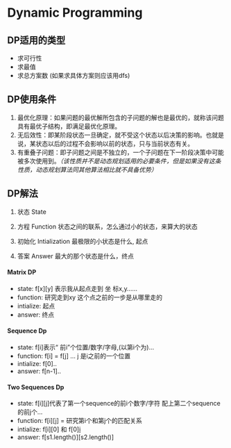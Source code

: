 # Dynamic Programming

## DP适用的类型
- 求可行性
- 求最值
- 求总方案数 (如果求具体方案则应该用dfs)

## DP使用条件
1.  最优化原理：如果问题的最优解所包含的子问题的解也是最优的，就称该问题具有最优子结构，即满足最优化原理。
2. 无后效性：即某阶段状态一旦确定，就不受这个状态以后决策的影响。也就是说，某状态以后的过程不会影响以前的状态，只与当前状态有关。
3. 有重叠子问题：即子问题之间是不独立的，一个子问题在下一阶段决策中可能被多次使用到。*（该性质并不是动态规划适用的必要条件，但是如果没有这条性质，动态规划算法同其他算法相比就不具备优势）*

## DP解法
1.  状态 State

2. 方程 Function
状态之间的联系，怎么通过小的状态，来算大的状态

3. 初始化 Intialization
最极限的小状态是什么, 起点

4. 答案 Answer
最大的那个状态是什么，终点

#### Matrix DP

- state: f[x][y] 表示我从起点走到 坐 标x,y……
- function: 研究走到xy 这个点之前的一步是从哪里走的
- intialize: 起点
- answer: 终点

#### Sequence Dp
- state: f[i]表示“ 前i”个位置/数字/字母,(以第i个为)...
- function: f[i] = f[j] … j 是i之前的一个位置
- intialize: f[0]..
- answer: f[n-1]..


#### Two Sequences Dp

- state: f[i][j]代表了第一个sequence的前i个数字/字符 配上第二个sequence的前j个...
- function: f[i][j] = 研究第i个和第j个的匹配关系
- intialize: f[i][0] 和 f[0][i](二维数组都要初始化第0行和第0列)
- answer: f[s1.length()][s2.length()]